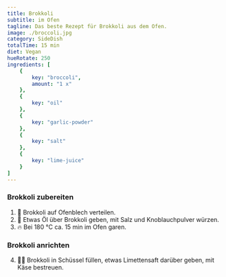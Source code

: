 ```yaml
---
title: Brokkoli
subtitle: im Ofen
tagline: Das beste Rezept für Brokkoli aus dem Ofen.
image: ./broccoli.jpg
category: SideDish
totalTime: 15 min
diet: Vegan
hueRotate: 250
ingredients: [
    {
        key: "broccoli",
        amount: "1 x"
    },
    {
        key: "oil"
    },
    {
        key: "garlic-powder"
    },
    {
        key: "salt"
    },
    {
        key: "lime-juice"
    }
]
---
```


### Brokkoli zubereiten

1. 🥦 Brokkoli auf Ofenblech verteilen.
2. 🧂 Etwas Öl über Brokkoli geben, mit Salz und Knoblauchpulver würzen.
3. 🔥 Bei 180 °C ca. 15 min im Ofen garen.

### Brokkoli anrichten

4. 🍋‍🟩 Brokkoli in Schüssel füllen, etwas Limettensaft darüber geben, mit Käse bestreuen.